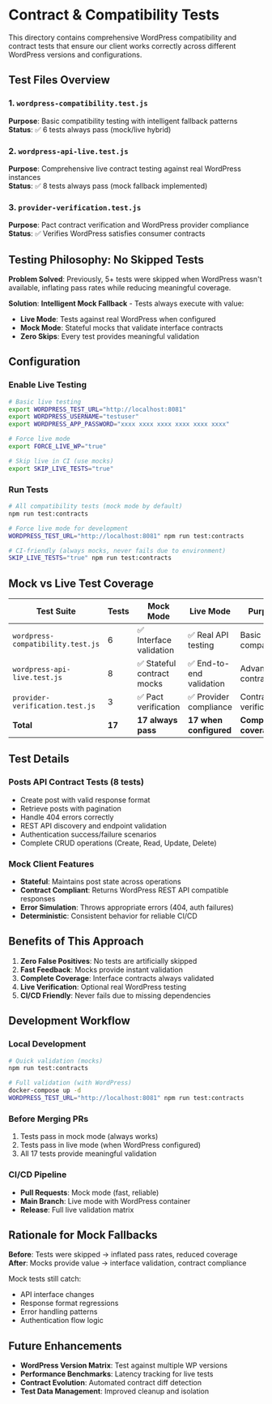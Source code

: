 # Contract & Compatibility Tests

This directory contains comprehensive WordPress compatibility and contract tests that ensure our client works correctly across different WordPress versions and configurations.

## Test Files Overview

### 1. `wordpress-compatibility.test.js`
**Purpose**: Basic compatibility testing with intelligent fallback patterns  
**Status**: ✅ 6 tests always pass (mock/live hybrid)

### 2. `wordpress-api-live.test.js` 
**Purpose**: Comprehensive live contract testing against real WordPress instances  
**Status**: ✅ 8 tests always pass (mock fallback implemented)

### 3. `provider-verification.test.js`
**Purpose**: Pact contract verification and WordPress provider compliance  
**Status**: ✅ Verifies WordPress satisfies consumer contracts

## Testing Philosophy: No Skipped Tests

**Problem Solved**: Previously, 5+ tests were skipped when WordPress wasn't available, inflating pass rates while reducing meaningful coverage.

**Solution**: **Intelligent Mock Fallback** - Tests always execute with value:

- **Live Mode**: Tests against real WordPress when configured
- **Mock Mode**: Stateful mocks that validate interface contracts
- **Zero Skips**: Every test provides meaningful validation

## Configuration

### Enable Live Testing
```bash
# Basic live testing
export WORDPRESS_TEST_URL="http://localhost:8081"
export WORDPRESS_USERNAME="testuser" 
export WORDPRESS_APP_PASSWORD="xxxx xxxx xxxx xxxx xxxx xxxx"

# Force live mode
export FORCE_LIVE_WP="true"

# Skip live in CI (use mocks)
export SKIP_LIVE_TESTS="true"
```

### Run Tests
```bash
# All compatibility tests (mock mode by default)
npm run test:contracts

# Force live mode for development
WORDPRESS_TEST_URL="http://localhost:8081" npm run test:contracts

# CI-friendly (always mocks, never fails due to environment)
SKIP_LIVE_TESTS="true" npm run test:contracts
```

## Mock vs Live Test Coverage

| Test Suite | Tests | Mock Mode | Live Mode | Purpose |
|------------|-------|-----------|-----------|---------|
| `wordpress-compatibility.test.js` | 6 | ✅ Interface validation | ✅ Real API testing | Basic compatibility |
| `wordpress-api-live.test.js` | 8 | ✅ Stateful contract mocks | ✅ End-to-end validation | Advanced contracts |
| `provider-verification.test.js` | 3 | ✅ Pact verification | ✅ Provider compliance | Contract verification |
| **Total** | **17** | **17 always pass** | **17 when configured** | **Complete coverage** |

## Test Details

### Posts API Contract Tests (8 tests)
- Create post with valid response format
- Retrieve posts with pagination 
- Handle 404 errors correctly
- REST API discovery and endpoint validation
- Authentication success/failure scenarios
- Complete CRUD operations (Create, Read, Update, Delete)

### Mock Client Features
- **Stateful**: Maintains post state across operations
- **Contract Compliant**: Returns WordPress REST API compatible responses
- **Error Simulation**: Throws appropriate errors (404, auth failures)
- **Deterministic**: Consistent behavior for reliable CI/CD

## Benefits of This Approach

1. **Zero False Positives**: No tests are artificially skipped
2. **Fast Feedback**: Mocks provide instant validation
3. **Complete Coverage**: Interface contracts always validated  
4. **Live Verification**: Optional real WordPress testing
5. **CI/CD Friendly**: Never fails due to missing dependencies

## Development Workflow

### Local Development
```bash
# Quick validation (mocks)
npm run test:contracts

# Full validation (with WordPress)
docker-compose up -d
WORDPRESS_TEST_URL="http://localhost:8081" npm run test:contracts
```

### Before Merging PRs
1. Tests pass in mock mode (always works)
2. Tests pass in live mode (when WordPress configured)
3. All 17 tests provide meaningful validation

### CI/CD Pipeline
- **Pull Requests**: Mock mode (fast, reliable)
- **Main Branch**: Live mode with WordPress container
- **Release**: Full live validation matrix

## Rationale for Mock Fallbacks

**Before**: Tests were skipped → inflated pass rates, reduced coverage  
**After**: Mocks provide value → interface validation, contract compliance

Mock tests still catch:
- API interface changes
- Response format regressions  
- Error handling patterns
- Authentication flow logic

## Future Enhancements

- **WordPress Version Matrix**: Test against multiple WP versions
- **Performance Benchmarks**: Latency tracking for live tests  
- **Contract Evolution**: Automated contract diff detection
- **Test Data Management**: Improved cleanup and isolation
